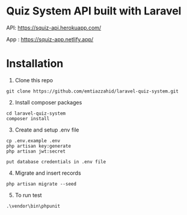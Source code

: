 # Quiz System API built with Laravel


API: https://squiz-api.herokuapp.com/

App : https://squiz-app.netlify.app/


# Installation
1. Clone this repo
```
git clone https://github.com/emtiazzahid/laravel-quiz-system.git
```

2. Install composer packages
```
cd laravel-quiz-system
composer install
```

3. Create and setup .env file
```
cp .env.example .env
php artisan key:generate
php artisan jwt:secret
```

    put database credentials in .env file

4. Migrate and insert records
```
php artisan migrate --seed
```

5. To run test
```
.\vendor\bin\phpunit
```
